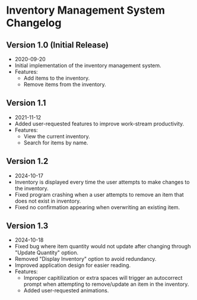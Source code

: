 # Inventory Management System Changelog

## Version 1.0 (Initial Release)
- 2020-09-20
- Initial implementation of the inventory management system.
- Features:
  - Add items to the inventory.
  - Remove items from the inventory.

## Version 1.1
- 2021-11-12
- Added user-requested features to improve work-stream productivity.
- Features:
  - View the current inventory.
  - Search for items by name.

## Version 1.2
- 2024-10-17
- Inventory is displayed every time the user attempts to make changes to the inventory.
- Fixed program crashing when a user attempts to remove an item that does not exist in inventory.
- Fixed no confirmation appearing when overwriting an existing item.

## Version 1.3
- 2024-10-18
- Fixed bug where item quantity would not update after changing through "Update Quantity" option.
- Removed "Display Inventory" option to avoid redundancy.
- Improved application design for easier reading.
- Features:
  - Improper capitilization or extra spaces will trigger an autocorrect prompt when attempting to remove/update an item in the inventory.
  - Added user-requested animations.